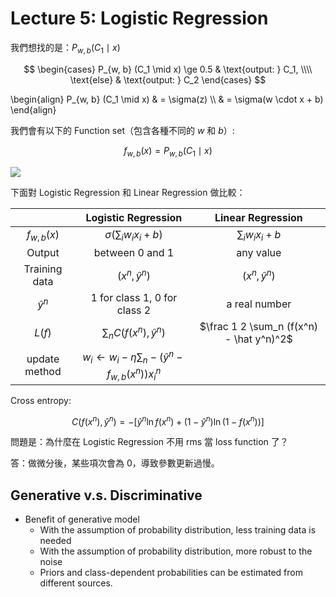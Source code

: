 # Lecture 5: Logistic Regression

我們想找的是：$P_{w, b} (C_1 \mid x)$

$$
\begin{cases}
P_{w, b} (C_1 \mid x) \ge 0.5 & \text{output: } C_1, \\\\
\text{else}                   & \text{output: } C_2
\end{cases}
$$

\begin{align}
P_{w, b} (C_1 \mid x)
  & = \sigma(z) \\\\
  & = \sigma(w \cdot x + b)
\end{align}

我們會有以下的 Function set（包含各種不同的 $w$ 和 $b$）:

$$f_{w, b}(x) = P_{w, b} (C_1 \mid x)$$

![](https://i.imgur.com/QlMME4G.png)

下面對 Logistic Regression 和 Linear Regression 做比較：

| | Logistic Regression | Linear Regression |
|:--:|:--:|:--:|
| $f_{w, b}(x)$ | $\sigma (\sum_i w_ix_i + b)$ | $\sum_i w_ix_i + b$ | 
| Output | between $0$ and $1$ | any value |
| Training data | $(x^n, \hat y^n)$ | $(x^n, \hat y^n)$ |
| $\hat y^n$ | $1$ for class 1, $0$ for class 2 | a real number |
| $L(f)$ |$\sum_n C(f(x^n), \hat y^n)$ | $\frac 1 2 \sum_n (f(x^n) - \hat y^n)^2$ |
| update method | $w_i \leftarrow w_i - \eta \sum_n - (\hat y^n - f_{w, b}(x^n)) x_i^n$ | 

Cross entropy:

$$C(f(x^n), \hat y^n) = -[\hat y^n\ln f(x^n) + (1 - \hat y^n) \ln(1 - f(x^n))]$$

問題是：為什麼在 Logistic Regression 不用 rms 當 loss function 了？

答：做微分後，某些項次會為 $0$，導致參數更新過慢。

## Generative v.s. Discriminative

- Benefit of generative model
    - With the assumption of probability distribution,
less training data is needed
    - With the assumption of probability distribution, more robust to the noise
    - Priors and class-dependent probabilities can be estimated from different sources.